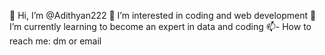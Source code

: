 
👋 Hi, I’m @Adithyan222
👀 I’m interested in coding and web development
🌱 I’m currently learning to become an expert in data and coding
📫- How to reach me: dm or email

